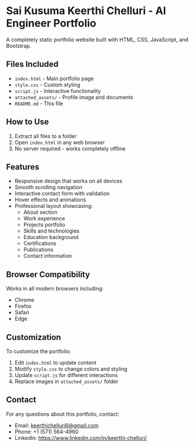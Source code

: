 # Sai Kusuma Keerthi Chelluri - AI Engineer Portfolio

A completely static portfolio website built with HTML, CSS, JavaScript, and Bootstrap.

## Files Included

- `index.html` - Main portfolio page
- `style.css` - Custom styling
- `script.js` - Interactive functionality
- `attached_assets/` - Profile image and documents
- `README.md` - This file

## How to Use

1. Extract all files to a folder
2. Open `index.html` in any web browser
3. No server required - works completely offline

## Features

- Responsive design that works on all devices
- Smooth scrolling navigation
- Interactive contact form with validation
- Hover effects and animations
- Professional layout showcasing:
  - About section
  - Work experience
  - Projects portfolio
  - Skills and technologies
  - Education background
  - Certifications
  - Publications
  - Contact information

## Browser Compatibility

Works in all modern browsers including:
- Chrome
- Firefox
- Safari
- Edge

## Customization

To customize the portfolio:
1. Edit `index.html` to update content
2. Modify `style.css` to change colors and styling
3. Update `script.js` for different interactions
4. Replace images in `attached_assets/` folder

## Contact

For any questions about this portfolio, contact:
- Email: keerthichelluri6@gmail.com
- Phone: +1 (571) 564-4960
- LinkedIn: https://www.linkedin.com/in/keerthi-chelluri/